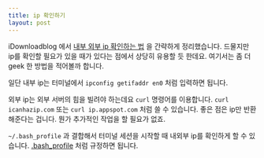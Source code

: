 ```yaml
---
title: ip 확인하기
layout: post
---
```


iDownloadblog 에서 [내부 외부 ip 확인하는 법](https://www.idownloadblog.com/2019/05/30/how-to-find-your-internal-and-external-mac-ip-addresses/) 을 간략하게 정리했습니다. 드물지만 ip를 확인할 필요가 있을 때가 있다는 점에서 상당히 유용할 듯 한데요. 여기서는 좀 더 geek 한 방법을 적어볼까 합니다.

일단 내부 ip는 터미널에서 `ipconfig getifaddr en0` 처럼 입력하면 됩니다.

외부 ip는 외부 서버의 힘을 빌려야 하는데요 `curl` 명령어를 이용합니다. `curl icanhazip.com` 또는 `curl ip.appspot.com` 처럼 쓸 수 있습니다. 좋은 점은 ip만 반환해준다는 겁니다. 뭔가 추가적인 작업을 할 필요가 없죠.

`~/.bash_profile` 과 결합해서 터미널 세션을 시작할 때 내외부 ip를 확인하게 할 수 있습니다. [.bash_profile](https://gist.githubusercontent.com/Canorus/762e30523dd12fca234231a1f701a858/raw/0d0b9a7b75b9a2b2c38de691d41910cc53bb07b2/.bash_profile) 처럼 규정하면 됩니다.

